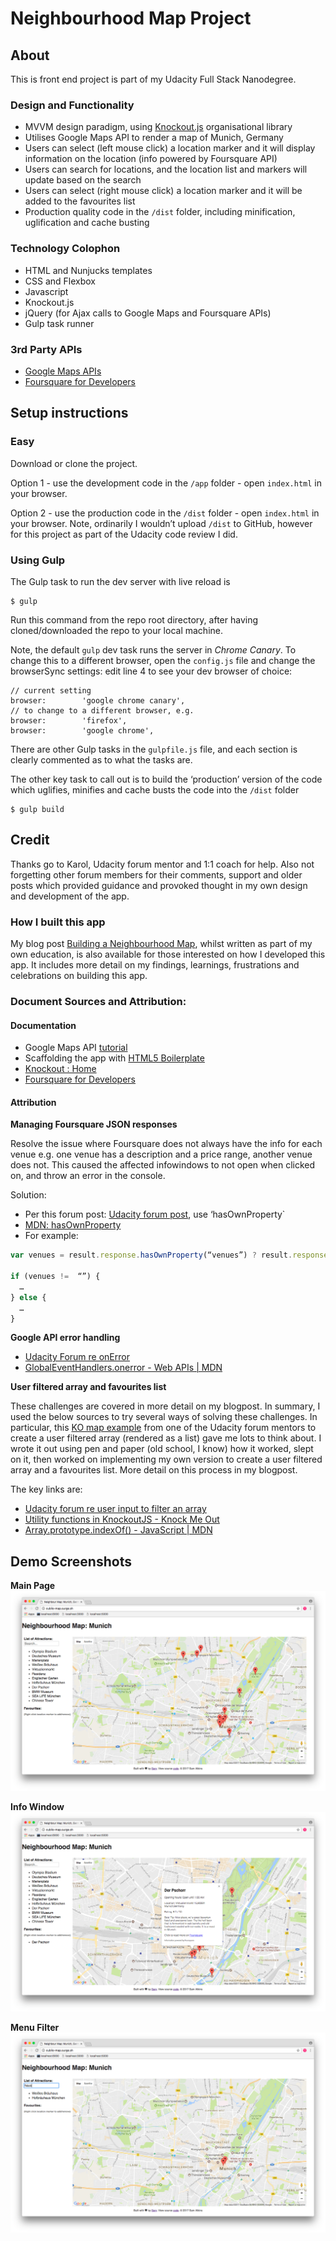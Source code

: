 # Neighbourhood Map Project 
## About

This is front end project is part of my Udacity Full Stack Nanodegree.

### Design and Functionality

- MVVM design paradigm, using [Knockout.js](http://knockoutjs.com/) organisational library
- Utilises Google Maps API to render a map of Munich, Germany
- Users can select (left mouse click) a location marker and it will display information on the location (info powered by Foursquare API)
- Users can search for locations, and the location list and markers will update based on the search
- Users can select (right mouse click) a location marker and it will be added to the favourites list
- Production quality code in the `/dist` folder, including minification, uglification and cache busting


### Technology Colophon

- HTML and Nunjucks templates
- CSS and Flexbox
- Javascript
- Knockout.js
- jQuery (for Ajax calls to Google Maps and Foursquare APIs)
- Gulp task runner

### 3rd Party APIs

- [Google Maps APIs](https://developers.google.com/maps/)
- [Foursquare for Developers](https://developer.foursquare.com/)


## Setup instructions 

### Easy

Download or clone the project. 

Option 1 - use the development code in the `/app` folder - open `index.html` in your browser.

Option 2 - use the production code in the `/dist` folder - open `index.html` in your browser. Note, ordinarily I wouldn’t upload `/dist` to GitHub, however for this project as part of the Udacity code review I did.


### Using Gulp

The Gulp task to run the dev server with live reload is

```
$ gulp
```

Run this command from the repo root directory, after having cloned/downloaded the repo to your local machine.

Note, the default `gulp` dev task runs the server in _Chrome Canary_. To change this to a different browser, open the `config.js` file and change the browserSync settings: edit line 4 to see your dev browser of choice:

```
// current setting
browser:        'google chrome canary',
// to change to a different browser, e.g.
browser:        'firefox',
browser:        'google chrome',
```

There are other Gulp tasks in the `gulpfile.js` file, and each section is clearly commented as to what the tasks are.

The other key task to call out is to build the ‘production’ version of the code which uglifies, minifies and cache busts the code into the `/dist` folder

```
$ gulp build
```



## Credit

Thanks go to Karol, Udacity forum mentor and 1:1 coach for help. Also not forgetting other forum members for their comments, support and older posts which provided guidance and provoked thought in my own design and development of the app.

### How I built this app

My blog post [Building a Neighbourhood Map](https://cubiio.github.io/2017/02/18/building_map_project/), whilst written as part of my own education, is also available for those interested on how I developed this app. It includes more detail on my findings, learnings, frustrations and celebrations on building this app. 


### Document Sources and Attribution:

#### Documentation

- Google Maps API [tutorial](https://developers.google.com/maps/documentation/javascript/adding-a-google-map#key)
- Scaffolding the app with [HTML5 Boilerplate](https://html5boilerplate.com/)
- [Knockout : Home](http://knockoutjs.com/)
- [Foursquare for Developers](https://developer.foursquare.com/)

#### Attribution

**Managing Foursquare JSON responses**

Resolve the issue where Foursquare does not always have the info for each venue e.g. one venue has a description and a price range, another venue does not. This caused the affected infowindows to not open when clicked on, and throw an error in the console.

Solution:

- Per this forum post: [Udacity forum post](https://discussions.udacity.com/t/difficulties-integrating-foursquare/183539/7), use ‘hasOwnProperty`
- [MDN: hasOwnProperty](https://developer.mozilla.org/en/docs/Web/JavaScript/Reference/Global_Objects/Object/hasOwnProperty)
- For example:

``` javascript
var venues = result.response.hasOwnProperty(“venues”) ? result.response.venues : “”;

if (venues !=  “”) {
  …
} else {
  …
}
```


**Google API error handling**

- [Udacity Forum re onError](https://discussions.udacity.com/t/handling-google-maps-in-async-and-fallback/34282#onerror)
- [GlobalEventHandlers.onerror - Web APIs | MDN](https://developer.mozilla.org/en/docs/Web/API/GlobalEventHandlers/onerror)


**User filtered array and favourites list**

These challenges are covered in more detail on my blogpost. In summary, I used the below sources to try several ways of solving these challenges. In particular, this [KO map example](https://codepen.io/prather-mcs/pen/KpjbNN) from one of the Udacity forum mentors to create a user filtered array (rendered as a list) gave me lots to think about. I wrote it out using pen and paper (old school, I know) how it worked, slept on it, then worked on implementing my own version to create a user filtered array and a favourites list. More detail on this process in my blogpost.

The key links are:

- [Udacity forum re user input to filter an array](https://discussions.udacity.com/t/how-to-implement-knockout-into-the-project/181122)
- [Utility functions in KnockoutJS - Knock Me Out](http://www.knockmeout.net/2011/04/utility-functions-in-knockoutjs.html)
- [Array.prototype.indexOf() - JavaScript | MDN](https://developer.mozilla.org/en-US/docs/Web/JavaScript/Reference/Global_Objects/Array/indexOf)


## Demo Screenshots

**Main Page**
![Main Page](/docs/home.png?raw=true "Main Page")

**Info Window**
![Info Window](/docs/infowindow.png?raw=true "Info Window")

**Menu Filter**
![Menu Filter](/docs/filter.png?raw=true "Menu Filter")
